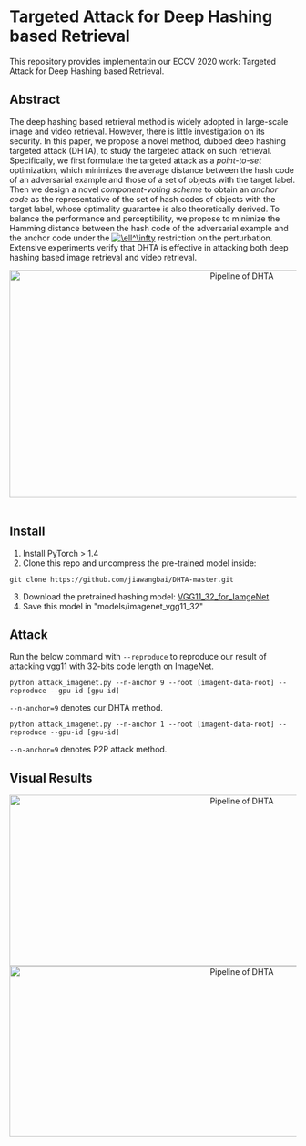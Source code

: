 # Targeted Attack for Deep Hashing based Retrieval
This repository provides implementatin our ECCV 2020 work: Targeted Attack for Deep Hashing based Retrieval.

## Abstract

The deep hashing based retrieval method is widely adopted in large-scale image and video retrieval. However, there is little investigation on its security. In this paper, we propose a novel method, dubbed deep hashing targeted attack (DHTA), to study the targeted attack on such retrieval. Specifically, we first formulate the targeted attack as a *point-to-set* optimization, which minimizes the average distance between the hash code of an adversarial example and those of a set of objects with the target label. Then we design a novel *component-voting scheme* to obtain an *anchor code* as the representative of the set of hash codes of objects with the target label, whose optimality guarantee is also theoretically derived. To balance the performance and perceptibility, we propose to minimize the Hamming distance between the hash code of the adversarial example and the anchor code under the <a href="https://www.codecogs.com/eqnedit.php?latex=\ell^\infty" target="_blank"><img src="https://latex.codecogs.com/gif.latex?\ell^\infty" title="\ell^\infty" /></a> restriction on the perturbation. Extensive experiments verify that DHTA is effective in attacking both deep hashing based image retrieval and video retrieval. 
<br />
  
<div align=center>
<img src="https://github.com/jiawangbai/DHTA-master/blob/master/misc/method.png" width="800" height="400" alt="Pipeline of DHTA"/><br/>
</div>
<br />

## Install
1. Install PyTorch > 1.4
2. Clone this repo and uncompress the pre-trained model inside:
```shell
git clone https://github.com/jiawangbai/DHTA-master.git
```
3. Download the pretrained hashing model: [VGG11_32_for_IamgeNet](https://drive.google.com/file/d/1V6Nvr0DMhquqWwsl1CQtv0Kug7aXXTzx/view?usp=sharing)
4. Save this model in "models/imagenet_vgg11_32"

## Attack
Run the below command with ```--reproduce``` to reproduce our result of attacking vgg11 with 32-bits code length on ImageNet.

```shell
python attack_imagenet.py --n-anchor 9 --root [imagent-data-root] --reproduce --gpu-id [gpu-id]
```
```--n-anchor=9``` denotes our DHTA method.

```shell
python attack_imagenet.py --n-anchor 1 --root [imagent-data-root] --reproduce --gpu-id [gpu-id]
```
```--n-anchor=9``` denotes P2P attack method.


## Visual Results
 
  
<div align=center>
<img src="https://github.com/jiawangbai/DHTA-master/blob/master/misc/attack_examples.png" width="800" height="300" alt="Pipeline of DHTA"/><br/>
</div>

  
<div align=center>
<img src="https://github.com/jiawangbai/DHTA-master/blob/master/misc/visual_examples.png" width="800" height="300" alt="Pipeline of DHTA"/><br/>
</div>
  


